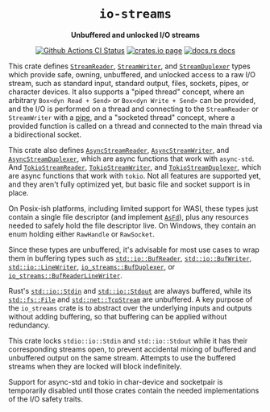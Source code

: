 <div align="center">
  <h1><code>io-streams</code></h1>

  <p>
    <strong>Unbuffered and unlocked I/O streams</strong>
  </p>

  <p>
    <a href="https://github.com/sunfishcode/io-streams/actions?query=workflow%3ACI"><img src="https://github.com/sunfishcode/io-streams/workflows/CI/badge.svg" alt="Github Actions CI Status" /></a>
    <a href="https://crates.io/crates/io-streams"><img src="https://img.shields.io/crates/v/io-streams.svg" alt="crates.io page" /></a>
    <a href="https://docs.rs/io-streams"><img src="https://docs.rs/io-streams/badge.svg" alt="docs.rs docs" /></a>
  </p>
</div>

This crate defines [`StreamReader`], [`StreamWriter`], and [`StreamDuplexer`]
types which provide safe, owning, unbuffered, and unlocked access to a raw I/O
stream, such as standard input, standard output, files, sockets, pipes, or
character devices. It also supports a "piped thread" concept, where an
arbitrary `Box<dyn Read + Send>` or `Box<dyn Write + Send>` can be provided,
and the I/O is performed on a thread and connecting to the `StreamReader` or
`StreamWriter` with a [pipe], and a "socketed thread" concept, where a provided
function is called on a thread and connected to the main thread via a
bidirectional socket.

This crate also defines [`AsyncStreamReader`], [`AsyncStreamWriter`], and
[`AsyncStreamDuplexer`], which are async functions that work with `async-std`.
And [`TokioStreamReader`], [`TokioStreamWriter`], and [`TokioStreamDuplexer`],
which are async functions that work with `tokio`. Not all features are
supported yet, and they aren't fully optimized yet, but basic file and socket
support is in place.

On Posix-ish platforms, including limited support for WASI, these types just
contain a single file descriptor (and implement [`AsFd`]), plus any
resources needed to safely hold the file descriptor live. On Windows, they
contain an enum holding either `RawHandle` or `RawSocket`.

Since these types are unbuffered, it's advisable for most use cases to wrap
them in buffering types such as [`std::io::BufReader`], [`std::io::BufWriter`],
[`std::io::LineWriter`], [`io_streams::BufDuplexer`], or
[`io_streams::BufReaderLineWriter`].

Rust's [`std::io::Stdin`] and [`std::io::Stdout`] are always buffered, while
its [`std::fs::File`] and [`std::net::TcpStream`] are unbuffered. A key purpose
of the `io_streams` crate is to abstract over the underlying inputs and outputs
without adding buffering, so that buffering can be applied without redundancy.

This crate locks `stdio::io::Stdin` and `std::io::Stdout` while it has their
corresponding streams open, to prevent accidental mixing of buffered and
unbuffered output on the same stream. Attempts to use the buffered streams when
they are locked will block indefinitely.

Support for async-std and tokio in char-device and socketpair is temporarily
disabled until those crates contain the needed implementations of the
I/O safety traits.

[`StreamReader`]: https://docs.rs/io-streams/latest/io_streams/struct.StreamReader.html
[`StreamWriter`]: https://docs.rs/io-streams/latest/io_streams/struct.StreamWriter.html
[`StreamDuplexer`]: https://docs.rs/io-streams/latest/io_streams/struct.StreamDuplexer.html
[`AsyncStreamReader`]: https://docs.rs/io-streams/latest/io_streams/struct.AsyncStreamReader.html
[`AsyncStreamWriter`]: https://docs.rs/io-streams/latest/io_streams/struct.AsyncStreamWriter.html
[`AsyncStreamDuplexer`]: https://docs.rs/io-streams/latest/io_streams/struct.AsyncStreamDuplexer.html
[`TokioStreamReader`]: https://docs.rs/io-streams/latest/io_streams/struct.TokioStreamReader.html
[`TokioStreamWriter`]: https://docs.rs/io-streams/latest/io_streams/struct.TokioStreamWriter.html
[`TokioStreamDuplexer`]: https://docs.rs/io-streams/latest/io_streams/struct.TokioStreamDuplexer.html
[`io_streams::BufDuplexer`]: https://docs.rs/io-streams/latest/io_streams/struct.BufDuplexer.html
[`io_streams::BufReaderLineWriter`]: https://docs.rs/io-streams/latest/io_streams/struct.BufReaderLineWriter.html
[`std::io::Stdin`]: https://doc.rust-lang.org/std/io/struct.Stdin.html
[`std::io::Stdout`]: https://doc.rust-lang.org/std/io/struct.Stdout.html
[`std::io::BufReader`]: https://doc.rust-lang.org/std/io/struct.BufReader.html
[`std::io::BufWriter`]: https://doc.rust-lang.org/std/io/struct.BufWriter.html
[`std::io::LineWriter`]: https://doc.rust-lang.org/std/io/struct.LineWriter.html
[`AsFd`]: https://docs.rs/io-lifetimes/0.2.0/io_lifetimes/trait.AsFd.html
[pipe]: https://crates.io/crates/os_pipe
[`std::fs::File`]: https://doc.rust-lang.org/std/fs/struct.File.html
[`std::net::TcpStream`]: https://doc.rust-lang.org/std/net/struct.TcpStream.html
